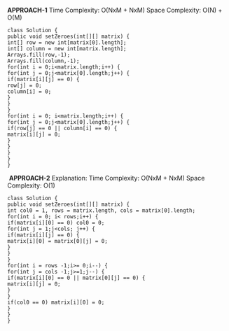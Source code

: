 **APPROACH-1**
Time Complexity: O(NxM + NxM)
Space Complexity: O(N) + O(M)
​
```
class Solution {
public void setZeroes(int[][] matrix) {
int[] row = new int[matrix[0].length];
int[] column = new int[matrix.length];
Arrays.fill(row,-1);
Arrays.fill(column,-1);
for(int i = 0;i<matrix.length;i++) {
for(int j = 0;j<matrix[0].length;j++) {
if(matrix[i][j] == 0) {
row[j] = 0;
column[i] = 0;
}
}
}
for(int i = 0; i<matrix.length;i++) {
for(int j = 0;j<matrix[0].length;j++) {
if(row[j] == 0 || column[i] == 0) {
matrix[i][j] = 0;
}
}
}
}
}
```
​
**APPROACH-2**
Explanation:
Time Complexity: O(NxM + NxM)
Space Complexity: O(1)
```
class Solution {
public void setZeroes(int[][] matrix) {
int col0 = 1, rows = matrix.length, cols = matrix[0].length;
for(int i = 0; i< rows;i++) {
if(matrix[i][0] == 0) col0 = 0;
for(int j = 1;j<cols; j++) {
if(matrix[i][j] == 0) {
matrix[i][0] = matrix[0][j] = 0;
}
}
}
for(int i = rows -1;i>= 0;i--) {
for(int j = cols -1;j>=1;j--) {
if(matrix[i][0] == 0 || matrix[0][j] == 0) {
matrix[i][j] = 0;
}
}
if(col0 == 0) matrix[i][0] = 0;
}
}
}
```
​
